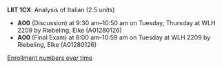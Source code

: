**LIIT 1CX**: Analysis of Italian (2.5 units)

- **A00** (Discussion) at 9:30 am–10:50 am on Tuesday, Thursday at WLH 2209 by Riebeling, Elke (A01280126)
- **A00** (Final Exam) at 8:00 am–10:59 am on Tuesday at WLH 2209 by Riebeling, Elke (A01280126)

[Enrollment numbers over time](./LIIT1CX.tsv)

